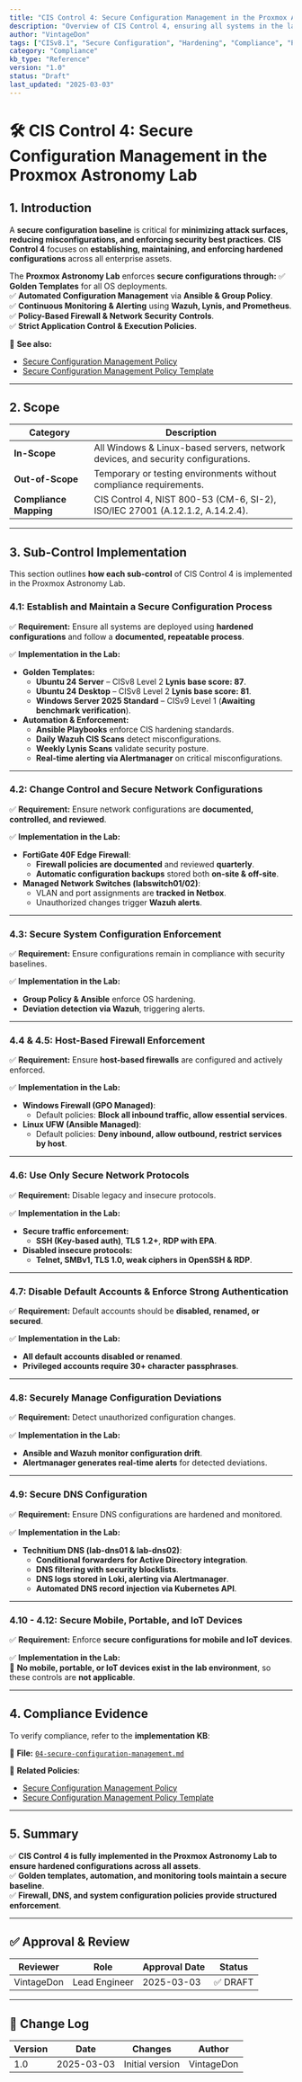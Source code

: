 ```yaml
---
title: "CIS Control 4: Secure Configuration Management in the Proxmox Astronomy Lab"
description: "Overview of CIS Control 4, ensuring all systems in the lab follow secure configuration practices through golden templates, automation, and continuous monitoring."
author: "VintageDon"
tags: ["CISv8.1", "Secure Configuration", "Hardening", "Compliance", "Proxmox"]
category: "Compliance"
kb_type: "Reference"
version: "1.0"
status: "Draft"
last_updated: "2025-03-03"
---
```


# **🛠 CIS Control 4: Secure Configuration Management in the Proxmox Astronomy Lab**

## **1. Introduction**

A **secure configuration baseline** is critical for **minimizing attack surfaces, reducing misconfigurations, and enforcing security best practices**. **CIS Control 4** focuses on **establishing, maintaining, and enforcing hardened configurations** across all enterprise assets.

The **Proxmox Astronomy Lab** enforces **secure configurations through:**
✅ **Golden Templates** for all OS deployments.  
✅ **Automated Configuration Management** via **Ansible & Group Policy**.  
✅ **Continuous Monitoring & Alerting** using **Wazuh, Lynis, and Prometheus**.  
✅ **Policy-Based Firewall & Network Security Controls**.  
✅ **Strict Application Control & Execution Policies**.  

📌 **See also:**  

- [Secure Configuration Management Policy](../cisv81-controls/cisv81-04-secure-configuration-management-policy.md)  
- [Secure Configuration Management Policy Template](../cisv81-policy-templates/cisv81-04-secure-configuration-of-enterprise-assets-and-software-template.md)  

---

## **2. Scope**

| **Category**  | **Description** |
|--------------|----------------|
| **In-Scope** | All Windows & Linux-based servers, network devices, and security configurations. |
| **Out-of-Scope** | Temporary or testing environments without compliance requirements. |
| **Compliance Mapping** | CIS Control 4, NIST 800-53 (CM-6, SI-2), ISO/IEC 27001 (A.12.1.2, A.14.2.4). |

---

## **3. Sub-Control Implementation**

This section outlines **how each sub-control** of CIS Control 4 is implemented in the Proxmox Astronomy Lab.

### **4.1: Establish and Maintain a Secure Configuration Process**

✅ **Requirement:** Ensure all systems are deployed using **hardened configurations** and follow a **documented, repeatable process**.  

✅ **Implementation in the Lab:**  

- **Golden Templates:**  
  - **Ubuntu 24 Server** – CISv8 Level 2 **Lynis base score: 87**.  
  - **Ubuntu 24 Desktop** – CISv8 Level 2 **Lynis base score: 81**.  
  - **Windows Server 2025 Standard** – CISv9 Level 1 (**Awaiting benchmark verification**).  
- **Automation & Enforcement:**  
  - **Ansible Playbooks** enforce CIS hardening standards.  
  - **Daily Wazuh CIS Scans** detect misconfigurations.  
  - **Weekly Lynis Scans** validate security posture.  
  - **Real-time alerting via Alertmanager** on critical misconfigurations.  

---

### **4.2: Change Control and Secure Network Configurations**

✅ **Requirement:** Ensure network configurations are **documented, controlled, and reviewed**.  

✅ **Implementation in the Lab:**  

- **FortiGate 40F Edge Firewall**:  
  - **Firewall policies are documented** and reviewed **quarterly**.  
  - **Automatic configuration backups** stored both **on-site & off-site**.  
- **Managed Network Switches (labswitch01/02)**:  
  - VLAN and port assignments are **tracked in Netbox**.  
  - Unauthorized changes trigger **Wazuh alerts**.  

---

### **4.3: Secure System Configuration Enforcement**

✅ **Requirement:** Ensure configurations remain in compliance with security baselines.  

✅ **Implementation in the Lab:**  

- **Group Policy & Ansible** enforce OS hardening.  
- **Deviation detection via Wazuh**, triggering alerts.  

---

### **4.4 & 4.5: Host-Based Firewall Enforcement**

✅ **Requirement:** Ensure **host-based firewalls** are configured and actively enforced.  

✅ **Implementation in the Lab:**  

- **Windows Firewall (GPO Managed)**:  
  - Default policies: **Block all inbound traffic, allow essential services**.  
- **Linux UFW (Ansible Managed)**:  
  - Default policies: **Deny inbound, allow outbound, restrict services by host**.  

---

### **4.6: Use Only Secure Network Protocols**

✅ **Requirement:** Disable legacy and insecure protocols.  

✅ **Implementation in the Lab:**  

- **Secure traffic enforcement:**  
  - **SSH (Key-based auth)**, **TLS 1.2+**, **RDP with EPA**.  
- **Disabled insecure protocols:**  
  - **Telnet, SMBv1, TLS 1.0, weak ciphers in OpenSSH & RDP**.  

---

### **4.7: Disable Default Accounts & Enforce Strong Authentication**

✅ **Requirement:** Default accounts should be **disabled, renamed, or secured**.  

✅ **Implementation in the Lab:**  

- **All default accounts disabled or renamed**.  
- **Privileged accounts require 30+ character passphrases**.  

---

### **4.8: Securely Manage Configuration Deviations**

✅ **Requirement:** Detect unauthorized configuration changes.  

✅ **Implementation in the Lab:**  

- **Ansible and Wazuh monitor configuration drift**.  
- **Alertmanager generates real-time alerts** for detected deviations.  

---

### **4.9: Secure DNS Configuration**

✅ **Requirement:** Ensure DNS configurations are hardened and monitored.  

✅ **Implementation in the Lab:**  

- **Technitium DNS (lab-dns01 & lab-dns02)**:  
  - **Conditional forwarders for Active Directory integration**.  
  - **DNS filtering with security blocklists**.  
  - **DNS logs stored in Loki, alerting via Alertmanager**.  
  - **Automated DNS record injection via Kubernetes API**.  

---

### **4.10 - 4.12: Secure Mobile, Portable, and IoT Devices**

✅ **Requirement:** Enforce **secure configurations for mobile and IoT devices**.  

✅ **Implementation in the Lab:**  
🔹 **No mobile, portable, or IoT devices exist in the lab environment**, so these controls are **not applicable**.  

---

## **4. Compliance Evidence**

To verify compliance, refer to the **implementation KB**:

📜 **File:** [`04-secure-configuration-management.md`](../docs/compliance-security/cisv8/4/)  

📌 **Related Policies**:  

- [Secure Configuration Management Policy](../cisv81-controls/cisv81-04-secure-configuration-management-policy.md)  
- [Secure Configuration Management Policy Template](../cisv81-policy-templates/cisv81-04-secure-configuration-of-enterprise-assets-and-software-template.md)  

---

## **5. Summary**

✅ **CIS Control 4 is fully implemented in the Proxmox Astronomy Lab to ensure hardened configurations across all assets**.  
✅ **Golden templates, automation, and monitoring tools maintain a secure baseline**.  
✅ **Firewall, DNS, and system configuration policies provide structured enforcement**.  

---

## ✅ Approval & Review

| **Reviewer** | **Role** | **Approval Date** | **Status** |
|-------------|---------|------------------|------------|
| VintageDon | Lead Engineer | 2025-03-03 | ✅ DRAFT |

---

## 📜 Change Log

| **Version** | **Date** | **Changes** | **Author** |
|------------|---------|-------------|------------|
| 1.0 | 2025-03-03 | Initial version | VintageDon |
